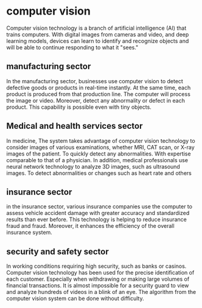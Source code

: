 # computer vision

Computer vision technology is a branch of artificial intelligence (AI) that trains computers. With digital images from cameras and video, and deep learning models, devices can learn to identify and recognize objects and will be able to continue responding to what it "sees."


## manufacturing sector
In the manufacturing sector, businesses use computer vision to detect defective goods or products in real-time instantly. At the same time, each product is produced from that production line. The computer will process the image or video. Moreover, detect any abnormality or defect in each product. This capability is possible even with tiny objects.


## Medical and health services sector
In medicine, The system takes advantage of computer vision technology to consider images of various examinations, whether MRI, CAT scan, or X-ray images of the patient. To quickly detect any abnormalities. With expertise comparable to that of a physician. In addition, medical professionals use neural network technology to analyze 3D images, such as ultrasound images. To detect abnormalities or changes such as heart rate and others

## insurance sector
in the insurance sector, various insurance companies use the computer to assess vehicle accident damage with greater accuracy and standardized results than ever before. This technology is helping to reduce insurance fraud and fraud. Moreover, it enhances the efficiency of the overall insurance system.

## security and safety sector
In working conditions requiring high security, such as banks or casinos. Computer vision technology has been used for the precise identification of each customer. Especially when withdrawing or making large volumes of financial transactions. It is almost impossible for a security guard to view and analyze hundreds of videos in a blink of an eye. The algorithm from the computer vision system can be done without difficulty.